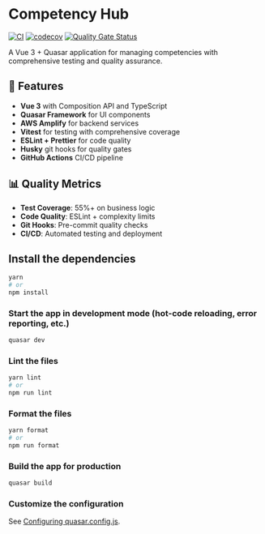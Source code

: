 # Competency Hub

[![CI](https://github.com/julienreichel/competency-hub/actions/workflows/ci.yml/badge.svg)](https://github.com/julienreichel/competency-hub/actions/workflows/ci.yml)
[![codecov](https://codecov.io/gh/julienreichel/competency-hub/branch/main/graph/badge.svg)](https://codecov.io/gh/julienreichel/competency-hub)
[![Quality Gate Status](https://img.shields.io/badge/quality%20gate-passing-brightgreen)](https://github.com/julienreichel/competency-hub)

A Vue 3 + Quasar application for managing competencies with comprehensive testing and quality assurance.

## 🚀 Features

- **Vue 3** with Composition API and TypeScript
- **Quasar Framework** for UI components
- **AWS Amplify** for backend services
- **Vitest** for testing with comprehensive coverage
- **ESLint + Prettier** for code quality
- **Husky** git hooks for quality gates
- **GitHub Actions** CI/CD pipeline

## 📊 Quality Metrics

- **Test Coverage**: 55%+ on business logic
- **Code Quality**: ESLint + complexity limits
- **Git Hooks**: Pre-commit quality checks
- **CI/CD**: Automated testing and deployment

## Install the dependencies

```bash
yarn
# or
npm install
```

### Start the app in development mode (hot-code reloading, error reporting, etc.)

```bash
quasar dev
```

### Lint the files

```bash
yarn lint
# or
npm run lint
```

### Format the files

```bash
yarn format
# or
npm run format
```

### Build the app for production

```bash
quasar build
```

### Customize the configuration

See [Configuring quasar.config.js](https://v2.quasar.dev/quasar-cli-vite/quasar-config-js).
